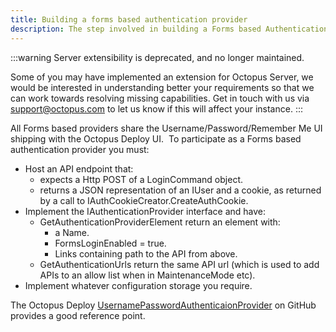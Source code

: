 ```yaml
---
title: Building a forms based authentication provider
description: The step involved in building a Forms based Authentication Provider.
---
```


:::warning
Server extensibility is deprecated, and no longer maintained.

Some of you may have implemented an extension for Octopus Server, we would be interested in understanding better your requirements so that we can work towards resolving missing capabilities. Get in touch with us via [support@octopus.com](mailto:support@octopus.com) to let us know if this will affect your instance.
:::

All Forms based providers share the Username/Password/Remember Me UI shipping with the Octopus Deploy UI.  To participate as a Forms based authentication provider you must:

- Host an API endpoint that:
    * expects a Http POST of a LoginCommand object.
    * returns a JSON representation of an IUser and a cookie, as returned by a call to IAuthCookieCreator.CreateAuthCookie.
- Implement the IAuthenticationProvider interface and have:
    * GetAuthenticationProviderElement return an element with:
        * a Name.
        * FormsLoginEnabled = true.
        * Links containing path to the API from above.
    * GetAuthenticationUrls return the same API url (which is used to add APIs to an allow list when in MaintenanceMode etc).
- Implement whatever configuration storage you require.

The Octopus Deploy [UsernamePasswordAuthenticaionProvider](https://github.com/OctopusDeploy/UsernamePasswordAuthenticationProvider) on GitHub provides a good reference point.
